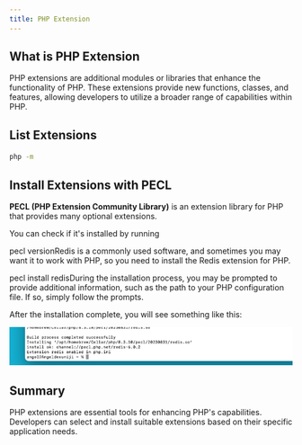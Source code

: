 ```yaml
---
title: PHP Extension
---
```


## What is PHP Extension

PHP extensions are additional modules or libraries that enhance the functionality of PHP. These extensions provide new functions, classes, and features, allowing developers to utilize a broader range of capabilities within PHP.

## List Extensions

```bash
php -m
```

## Install Extensions with PECL

**PECL (PHP Extension Community Library)** is an extension library for PHP that provides many optional extensions.

You can check if it's installed by running

pecl versionRedis is a commonly used software, and sometimes you may want it to work with PHP, so you need to install the Redis extension for PHP.

pecl install redisDuring the installation process, you may be prompted to provide additional information, such as the path to your PHP configuration file. If so, simply follow the prompts.

After the installation complete, you will see something like this:

![](./images/04-PHP_Extension_1.png)

## Summary

PHP extensions are essential tools for enhancing PHP's capabilities. Developers can select and install suitable extensions based on their specific application needs.
